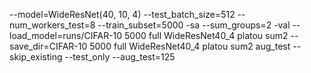 --model=WideResNet(40, 10, 4) --test_batch_size=512 --num_workers_test=8 --train_subset=5000 -sa --sum_groups=2 -val --load_model=runs/CIFAR-10 5000 full WideResNet40_4 platou sum2 --save_dir=CIFAR-10 5000 full WideResNet40_4 platou sum2 aug_test --skip_existing --test_only --aug_test=125